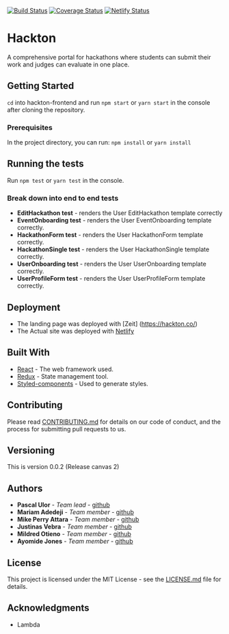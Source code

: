 [![Build Status](https://travis-ci.org/LABS-EU3/hackton-frontend.svg?branch=develop)](https://travis-ci.org/LABS-EU3/hackton-frontend) [![Coverage Status](https://coveralls.io/repos/github/LABS-EU3/hackton-frontend/badge.svg?branch=develop)](https://coveralls.io/github/LABS-EU3/hackton-frontend?branch=develop) [![Netlify Status](https://api.netlify.com/api/v1/badges/0b0d93d0-04af-4a75-9a62-773eed6eac75/deploy-status)](https://app.netlify.com/sites/sharp-panini-3ec54b/deploys)

# Hackton

A comprehensive portal for hackathons where students can submit their work and judges can evaluate in one place.

## Getting Started

`cd` into hackton-frontend and run `npm start` or `yarn start` in the console after cloning the repository.

### Prerequisites

In the project directory, you can run: `npm install` or `yarn install`

## Running the tests

Run `npm test` or `yarn test` in the console.

### Break down into end to end tests

* **EditHackathon test** - renders the User EditHackathon template correctly
* **EventOnboarding test** - renders the User EventOnboarding template correctly.
* **HackathonForm test** - renders the User HackathonForm template correctly.
* **HackathonSingle test** - renders the User HackathonSingle template correctly.
* **UserOnboarding test** - renders the User UserOnboarding template correctly.
* **UserProfileForm test** - renders the User UserProfileForm template correctly.

## Deployment

* The landing page was deployed with [Zeit] (https://hackton.co/)
* The Actual site was deployed with [Netlify](https://staging.hackton.co/register)

## Built With

* [React](https://reactjs.org/) - The web framework used.
* [Redux](https://redux.js.org/) - State management tool.
* [Styled-components](https://www.styled-components.com/) - Used to generate styles.

## Contributing

Please read [CONTRIBUTING.md](https://github.com/LABS-EU3/hackton-frontend/wiki/Pull-Request-Convention) for details on our code of conduct, and the process for submitting pull requests to us.

## Versioning

This is version 0.0.2 (Release canvas 2)

## Authors

* **Pascal Ulor** - *Team lead* - [github](https://github.com/PascalUlor)
* **Mariam Adedeji** - *Team member* - [github](https://github.com/mariehposa)
* **Mike Perry Attara** - *Team member* - [github](https://github.com/mikeattara)
* **Justinas Vebra** - *Team member* - [github](https://github.com/vebradev)
* **Mildred Otieno** - *Team member* - [github](https://github.com/awuorm)
* **Ayomide Jones** - *Team member* - [github](https://github.com/Ayormeday)

## License

This project is licensed under the MIT License - see the [LICENSE.md](LICENSE.md) file for details.

## Acknowledgments

* Lambda 
